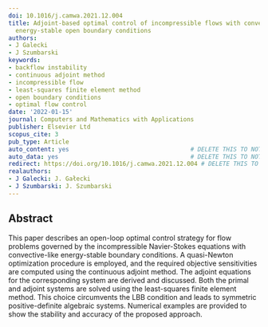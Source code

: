 ```yaml
---
doi: 10.1016/j.camwa.2021.12.004
title: Adjoint-based optimal control of incompressible flows with convective-like
  energy-stable open boundary conditions
authors:
- J Galecki
- J Szumbarski
keywords:
- backflow instability
- continuous adjoint method
- incompressible flow
- least-squares finite element method
- open boundary conditions
- optimal flow control
date: '2022-01-15'
journal: Computers and Mathematics with Applications
publisher: Elsevier Ltd
scopus_cite: 3
pub_type: Article
auto_content: yes                                  # DELETE THIS TO NOT AUTO GENERATE CONTENT
auto_data: yes                                     # DELETE THIS TO NOT AUTO GENERATE METADATA
redirect: https://doi.org/10.1016/j.camwa.2021.12.004 # DELETE THIS TO NOT REDIRECT
realauthors:
- J Galecki: J. Gałecki
- J Szumbarski: J. Szumbarski
---
```



## Abstract
This paper describes an open-loop optimal control strategy for flow problems governed by the incompressible Navier-Stokes equations with convective-like energy-stable boundary conditions. A quasi-Newton optimization procedure is employed, and the required objective sensitivities are computed using the continuous adjoint method. The adjoint equations for the corresponding system are derived and discussed. Both the primal and adjoint systems are solved using the least-squares finite element method. This choice circumvents the LBB condition and leads to symmetric positive-definite algebraic systems. Numerical examples are provided to show the stability and accuracy of the proposed approach.
